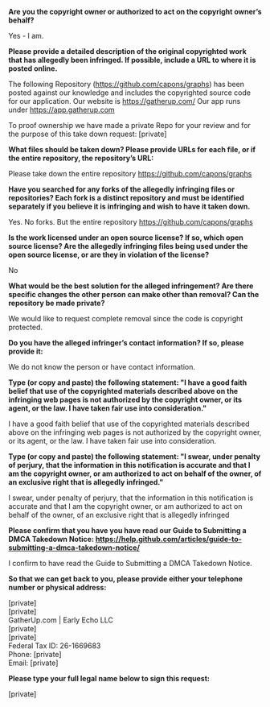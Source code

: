 **Are you the copyright owner or authorized to act on the copyright owner’s behalf?**

Yes - I am.

**Please provide a detailed description of the original copyrighted work that has allegedly been infringed. If possible, include a URL to where it is posted online.**

The following Repository (https://github.com/capons/graphs) has been posted against our knowledge and includes the copyrighted source code for our application. Our website is https://gatherup.com/ Our app runs under https://app.gatherup.com

To proof ownership we have made a private Repo for your review and for the purpose of this take down request: [private]

**What files should be taken down? Please provide URLs for each file, or if the entire repository, the repository’s URL:**

Please take down the entire repository https://github.com/capons/graphs

**Have you searched for any forks of the allegedly infringing files or repositories? Each fork is a distinct repository and must be identified separately if you believe it is infringing and wish to have it taken down.**

Yes. No forks. But the entire repository https://github.com/capons/graphs

**Is the work licensed under an open source license? If so, which open source license? Are the allegedly infringing files being used under the open source license, or are they in violation of the license?**

No

**What would be the best solution for the alleged infringement? Are there specific changes the other person can make other than removal? Can the repository be made private?**

We would like to request complete removal since the code is copyright protected.

**Do you have the alleged infringer’s contact information? If so, please provide it:**

We do not know the person or have contact information.

**Type (or copy and paste) the following statement: "I have a good faith belief that use of the copyrighted materials described above on the infringing web pages is not authorized by the copyright owner, or its agent, or the law. I have taken fair use into consideration."**

I have a good faith belief that use of the copyrighted materials described above on the infringing web pages is not authorized by the copyright owner, or its agent, or the law. I have taken fair use into consideration.

**Type (or copy and paste) the following statement: "I swear, under penalty of perjury, that the information in this notification is accurate and that I am the copyright owner, or am authorized to act on behalf of the owner, of an exclusive right that is allegedly infringed."**

I swear, under penalty of perjury, that the information in this notification is accurate and that I am the copyright owner, or am authorized to act on behalf of the owner, of an exclusive right that is allegedly infringed

**Please confirm that you have you have read our Guide to Submitting a DMCA Takedown Notice: https://help.github.com/articles/guide-to-submitting-a-dmca-takedown-notice/**

I confirm to have read the Guide to Submitting a DMCA Takedown Notice.

**So that we can get back to you, please provide either your telephone number or physical address:**

[private]  
[private]  
GatherUp.com | Early Echo LLC   
[private]  
[private]  
Federal Tax ID: 26-1669683   
Phone: [private]   
Email: [private]  

**Please type your full legal name below to sign this request:** 

[private]
